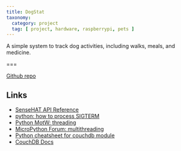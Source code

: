 ```yaml
---
title: DogStat
taxonomy:
  category: project
  tag: [ project, hardware, raspberrypi, pets ]
---
```


A simple system to track dog activities, including walks, meals, and medicine.

===

[Github repo](https://github.com/thinkmassive/dogstat)

## Links
- [SenseHAT API Reference](https://pythonhosted.org/sense-hat/api)
- [python: how to process SIGTERM](https://stackoverflow.com/questions/18499497/how-to-process-sigterm-signal-gracefully)
- [Python MotW: threading](https://pymotw.com/2/threading/)
- [MicroPython Forum: multithreading](https://forum.micropython.org/viewtopic.php?t=1864)
- [Python cheatsheet for couchdb module](https://gist.github.com/marians/8e41fc817f04de7c4a70)
- [CouchDB Docs](http://docs.couchdb.org/en/stable/)
